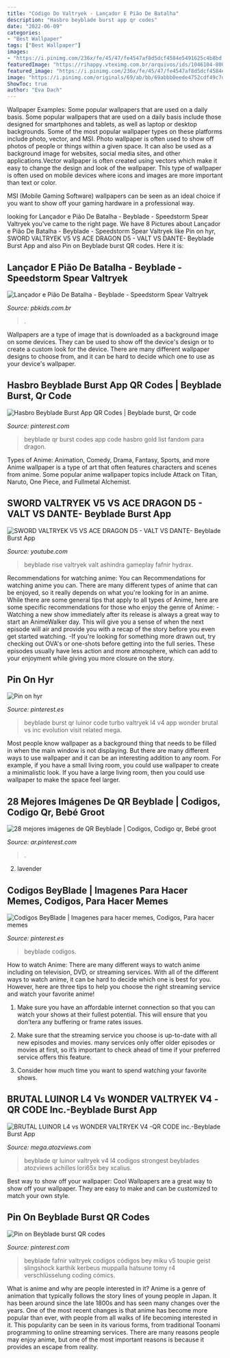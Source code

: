```yaml
---
title: "Código Do Valtryek - Lançador E Pião De Batalha"
description: "Hasbro beyblade burst app qr codes"
date: "2022-06-09"
categories:
- "Best Wallpaper"
tags: ["Best Wallpaper"]
images:
- "https://i.pinimg.com/236x/fe/45/47/fe4547af8d5dcf4584e5491625c4b8bd.jpg"
featuredImage: "https://rihappy.vteximg.com.br/arquivos/ids/1046104-800-800/Piao-de-Batalha---Beyblade---Speedstorm-Spear-Valtryek---Hasbro-0.jpg?v=637484909607030000"
featured_image: "https://i.pinimg.com/236x/fe/45/47/fe4547af8d5dcf4584e5491625c4b8bd.jpg"
image: "https://i.pinimg.com/originals/69/ab/bb/69abbb0eede4752cdf49c7d132f9cd22.png"
ShowToc: true
author: "Eva Dach"
---
```



Wallpaper Examples: Some popular wallpapers that are used on a daily basis.
Some popular wallpapers that are used on a daily basis include those designed for smartphones and tablets, as well as laptop or desktop backgrounds. Some of the most popular wallpaper types on these platforms include photo, vector, and MSI. 
Photo wallpaper is often used to show off photos of people or things within a given space. It can also be used as a background image for websites, social media sites, and other applications.Vector wallpaper is often created using vectors which make it easy to change the design and look of the wallpaper. This type of wallpaper is often used on mobile devices where icons and images are more important than text or color. 

MSI (Mobile Gaming Software) wallpapers can be seen as an ideal choice if you want to show off your gaming hardware in a professional way.

	

		
looking for Lançador e Pião De Batalha - Beyblade - Speedstorm Spear Valtryek you've came to the right page. We have 8 Pictures about Lançador e Pião De Batalha - Beyblade - Speedstorm Spear Valtryek like Pin on hyr, SWORD VALTRYEK V5 VS ACE DRAGON D5 - VALT VS DANTE- Beyblade Burst App and also Pin on Beyblade burst QR codes. Here it is:
		
    
## Lançador E Pião De Batalha - Beyblade - Speedstorm Spear Valtryek

<img loading=lazy src="https://rihappy.vteximg.com.br/arquivos/ids/1046104-800-800/Piao-de-Batalha---Beyblade---Speedstorm-Spear-Valtryek---Hasbro-0.jpg?v=637484909607030000" onerror="this.onerror=null;this.src='https://tse3.mm.bing.net/th?id=OIP.w17Y_RZ-2dV7X0A7dxCt3gHaHa&amp;pid=15.1';" alt="Lançador e Pião De Batalha - Beyblade - Speedstorm Spear Valtryek">

_Source: pbkids.com.br_

>. 

	

Wallpapers are a type of image that is downloaded as a background image on some devices. They can be used to show off the device's design or to create a custom look for the device. There are many different wallpaper designs to choose from, and it can be hard to decide which one to use as your device's wallpaper.

    
## Hasbro Beyblade Burst App QR Codes | Beyblade Burst, Qr Code

<img loading=lazy src="https://i.pinimg.com/originals/69/ab/bb/69abbb0eede4752cdf49c7d132f9cd22.png" onerror="this.onerror=null;this.src='https://tse1.mm.bing.net/th?id=OIP.dwIFjiIgmWMBTiB-q1ejygAAAA&amp;pid=15.1';" alt="Hasbro Beyblade Burst App QR Codes | Beyblade burst, Qr code">

_Source: pinterest.com_

>beyblade qr burst codes app code hasbro gold list fandom para dragon. 

	

Types of Anime: Animation, Comedy, Drama, Fantasy, Sports, and more
Anime wallpaper is a type of art that often features characters and scenes from anime. Some popular anime wallpaper topics include Attack on Titan, Naruto, One Piece, and Fullmetal Alchemist.

    
## SWORD VALTRYEK V5 VS ACE DRAGON D5 - VALT VS DANTE- Beyblade Burst App

<img loading=lazy src="https://i.ytimg.com/vi/8W32L9rNiE4/maxresdefault.jpg" onerror="this.onerror=null;this.src='https://tse2.mm.bing.net/th?id=OIP.kci5gXwRHysBH0W33Lp4YwHaEK&amp;pid=15.1';" alt="SWORD VALTRYEK V5 VS ACE DRAGON D5 - VALT VS DANTE- Beyblade Burst App">

_Source: youtube.com_

>beyblade rise valtryek valt ashindra gameplay fafnir hydrax. 

	

Recommendations for watching anime: You can
Recommendations for watching anime you can. There are many different types of anime that can be enjoyed, so it really depends on what you're looking for in an anime. While there are some general tips that apply to all types of Anime, here are some specific recommendations for those who enjoy the genre of Anime: 
-Watching a new show immediately after its release is always a great way to start an AnimeWalker day. This will give you a sense of when the next episode will air and provide you with a recap of the story before you even get started watching. 
-If you're looking for something more drawn out, try checking out OVA's or one-shots before getting into the full series. These episodes usually have less action and more atmosphere, which can add to your enjoyment while giving you more closure on the story.

    
## Pin On Hyr

<img loading=lazy src="https://i.pinimg.com/736x/6a/a0/aa/6aa0aa70a666823797f45d420229d051.jpg" onerror="this.onerror=null;this.src='https://tse1.mm.bing.net/th?id=OIP.d9Mbw_NxW7nQp9PWTGJoBAHaEK&amp;pid=15.1';" alt="Pin on hyr">

_Source: pinterest.es_

>beyblade burst qr luinor code turbo valtryek l4 v4 app wonder brutal vs inc evolution visit related mega. 

	

Most people know wallpaper as a background thing that needs to be filled in when the main window is not displaying. But there are many different ways to use wallpaper and it can be an interesting addition to any room. For example, if you have a small living room, you could use wallpaper to create a minimalistic look. If you have a large living room, then you could use wallpaper to make the space feel larger.

    
## 28 Mejores Imágenes De QR Beyblade | Codigos, Codigo Qr, Bebé Groot

<img loading=lazy src="https://i.pinimg.com/236x/fe/45/47/fe4547af8d5dcf4584e5491625c4b8bd.jpg" onerror="this.onerror=null;this.src='https://tse1.mm.bing.net/th?id=OIP.oXWtK3lEhsIm8RSLukebqQAAAA&amp;pid=15.1';" alt="28 mejores imágenes de QR Beyblade | Codigos, Codigo qr, Bebé groot">

_Source: ar.pinterest.com_

>. 

	

2. lavender 

    
## Codigos BeyBlade | Imagenes Para Hacer Memes, Codigos, Para Hacer Memes

<img loading=lazy src="https://i.pinimg.com/736x/b8/4e/46/b84e46bdb5fbaa36de0d5d1743b368e0.jpg" onerror="this.onerror=null;this.src='https://tse4.mm.bing.net/th?id=OIP.oDzE5j54AWsmE7VndRqdtAHaDt&amp;pid=15.1';" alt="Codigos BeyBlade | Imagenes para hacer memes, Codigos, Para hacer memes">

_Source: pinterest.es_

>beyblade codigos. 

	

How to watch Anime: There are many different ways to watch anime including on television, DVD, or streaming services.
With all of the different ways to watch anime, it can be hard to decide which one is best for you. However, here are three tips to help you choose the right streaming service and watch your favorite anime!
1. Make sure you have an affordable internet connection so that you can watch your shows at their fullest potential. This will ensure that you don’tera any buffering or frame rates issues.

2. Make sure that the streaming service you choose is up-to-date with all new episodes and movies. many services only offer older episodes or movies at first, so it’s important to check ahead of time if your preferred service offers this feature.

3. Consider how much time you want to spend watching your favorite shows.

    
## BRUTAL LUINOR L4 Vs WONDER VALTRYEK V4 -QR CODE Inc.-Beyblade Burst App

<img loading=lazy src="http://img.youtube.com/vi/m1u7zq28fVY/maxresdefault.jpg" onerror="this.onerror=null;this.src='https://tse1.mm.bing.net/th?id=OIP.aqCqcKZmgjeX9F1CAinQUQHaEK&amp;pid=15.1';" alt="BRUTAL LUINOR L4 vs WONDER VALTRYEK V4 -QR CODE inc.-Beyblade Burst App">

_Source: mega.atozviews.com_

>beyblade qr luinor valtryek v4 l4 codigos strongest beyblades atozviews achilles lori65x bey xcalius. 

	

Best way to show off your wallpaper:
Cool Wallpapers are a great way to show off your wallpaper. They are easy to make and can be customized to match your own style.

    
## Pin On Beyblade Burst QR Codes

<img loading=lazy src="https://i.pinimg.com/736x/b2/df/f5/b2dff5175b48e04b1d2787a902bb0286.jpg" onerror="this.onerror=null;this.src='https://tse1.mm.bing.net/th?id=OIP.iNZ1SbSPhKsg2DyC3fL3uAHaEK&amp;pid=15.1';" alt="Pin on Beyblade burst QR codes">

_Source: pinterest.com_

>beyblade fafnir valtryek codigos códigos bey miku v5 toupie geist slingshock karthik kerbeus muppalla hatsune tomy r4 verschlüsselung coding cómics. 

	

What is anime and why are people interested in it?
Anime is a genre of animation that typically follows the story lines of young people in Japan. It has been around since the late 1800s and has seen many changes over the years. One of the most recent changes is that anime has become more popular than ever, with people from all walks of life becoming interested in it. This popularity can be seen in its various forms, from traditional Toonami programming to online streaming services. There are many reasons people may enjoy anime, but one of the most important reasons is because it provides an escape from reality.

